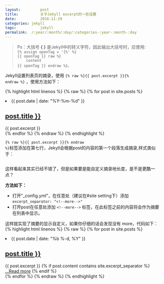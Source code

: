 ```yaml
---
layout:			post
title:			关于Jekyll excerpt的一些设置
date:   		2016-11-29
categories: jekyll
tags: 			jekyll
permalink: 	/:year/:month/:day/:categories-:year-:month-:day
---
```

<blockquote>
Ps：大括号 <strong>{ }</strong> 是Jekyll中的转义字符，因此输出大括号时，应使用:
<code>
{% assign openTag = '{%' %}
{{ openTag }} raw %}
	content
{{ openTag }} endraw %}。
</code>
</blockquote>

Jekyll设置列表页的摘录，使用
<code>{% raw %}{{ post.excerpt }}{% endraw %}</code>
，使用方法如下：

{% highlight html linenos %}
{% raw %}
{% for post in site.posts %}
  <li>
    <span class="post-meta">{{ post.date | date: "%Y-%m-%d" }}</span>
    <h2>
      <a class="post-link" href="{{ post.url | prepend: site.baseurl }}"> post.title }}</a>
    </h2>
    {{ post.excerpt }} <!--在这里添加摘录-->
  </li>
{% endfor %}
{% endraw %}
{% endhighlight %}

<code>{% raw %}{{ post.excerpt }}{% endraw %}</code>标签添加在第七行，Jekyll会根据post的内容的第一个段落生成摘录,样式类似于：<!-- more -->

<img src="{{ site.baseurl }}/assets/blogImg/jekyll_excerpt.png" alt="">

这样看起来其实已经不错了，但是如果要是能自定义摘录地长度，是不是更酷一点？

<strong>方法如下：</strong>
<ul>
	<li>
		打开"_config.yml"，在任意处（建议在#site setting下）添加
		<code>excerpt_separator: "&lt;!--more--&gt;"</code>
	</li>
	<li>
		打开post在任意处添加
		<code>&lt;!--more--&gt;</code>
		标签，在此标签之前的内容将会作为摘要在列表中显示。
	</li>
</ul>

这样就实现了摘要的显示自定义，如果你仔细的话会发现没有 more，代码如下：
{% highlight html linenos %}
{% raw %}
{% for post in site.posts %}
  <li>
    <span class="post-meta">{{ post.date | date: "%b %-d, %Y" }}</span>
    <h2>
      <a class="post-link" href="{{ post.url | prepend: site.baseurl }}"> post.title }}</a>
    </h2>
    {{ post.excerpt }}
    {% if post.content contains site.excerpt_separator %}
      <a href="{{ post.url | prepend: site.baseurl }}">...Read more</a>
    {% endif %}
  </li>
{% endfor %}
{% endraw %}
{% endhighlight %}